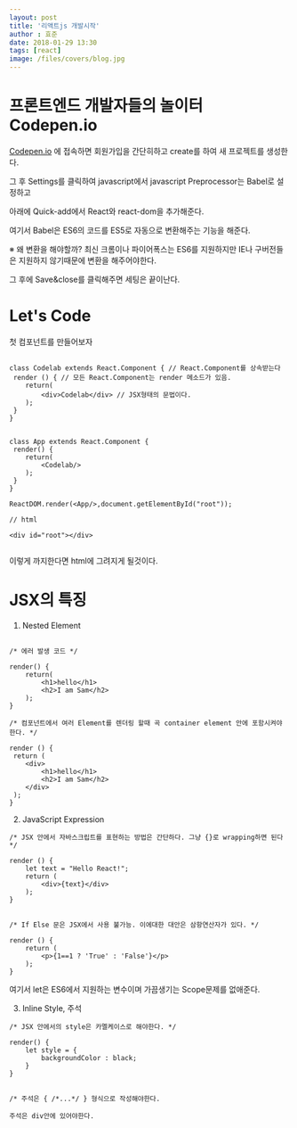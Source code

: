 ```yaml
---
layout: post
title: '리액트js 개발시작'
author : 효준
date: 2018-01-29 13:30
tags: [react]
image: /files/covers/blog.jpg
---
```


# 프론트엔드 개발자들의 놀이터 Codepen.io

<a href="https://Codepen.io">Codepen.io</a> 에 접속하면 회원가입을 간단히하고 create를 하여 새 프로젝트를 생성한다.

그 후 Settings를 클릭하여 javascript에서 javascript Preprocessor는 Babel로 설정하고

아래에 Quick-add에서 React와 react-dom을 추가해준다.

여기서 Babel은 ES6의 코드를 ES5로 자동으로 변환해주는 기능을 해준다.

※ 왜 변환을 해야할까?
최신 크롬이나 파이어폭스는 ES6를 지원하지만 IE나 구버전들은 지원하지 않기때문에
변환을 해주어야한다.

그 후에 Save&close를 클릭해주면 세팅은 끝이난다.

# Let's Code
첫 컴포넌트를 만들어보자

```

class Codelab extends React.Component { // React.Component를 상속받는다
 render () { // 모든 React.Component는 render 메소드가 있음.
    return(
        <div>Codelab</div> // JSX형태의 문법이다.
    );
 }
}


class App extends React.Component {
 render() {
    return(
        <Codelab/>
    );
 }
}

ReactDOM.render(<App/>,document.getElementById("root"));

// html

<div id="root"></div>


```

이렇게 까지한다면 html에 그려지게 될것이다.

# JSX의 특징

1. Nested Element

```

/* 에러 발생 코드 */

render() {
    return(
        <h1>hello</h1>
        <h2>I am Sam</h2>
    );
}

/* 컴포넌트에서 여러 Element를 렌더링 할때 곡 container element 안에 포함시켜야 한다. */

render () {
 return (
    <div>
        <h1>hello</h1>
        <h2>I am Sam</h2>
    </div>
 );
}

```

2. JavaScript Expression

```
/* JSX 안에서 자바스크립트를 표현하는 방법은 간단하다. 그냥 {}로 wrapping하면 된다 */

render () {
    let text = "Hello React!";
    return (
        <div>{text}</div>    
    );
}


/* If Else 문은 JSX에서 사용 불가능. 이에대한 대안은 삼항연산자가 있다. */

render () {
    return (
        <p>{1==1 ? 'True' : 'False'}</p>
    );
}

```

여기서 let은 ES6에서 지원하는 변수이며 가끔생기는 Scope문제를 없애준다.


3. Inline Style, 주석

```
/* JSX 안에서의 style은 카멜케이스로 해야한다. */

render() {
    let style = {
        backgroundColor : black;
    }
}


/* 주석은 { /*...*/ } 형식으로 작성해야한다.

주석은 div안에 있어야한다.



```